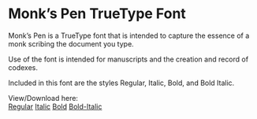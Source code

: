 # Monk’s Pen TrueType Font

Monk’s Pen is a TrueType font that is intended to capture the essence of a monk scribing the document you type. 

Use of the font is intended for manuscripts and the creation and record of codexes. 

Included in this font are the styles Regular, Italic, Bold, and Bold Italic. 

<p>View/Download here:<br>
<a href=“Manuscript-Codex-Regular.ttf”>Regular</a>
<a href=“Manuscript-Codex-Italic.ttf”>Italic</a>
<a href=“Manuscript-Codex-Bold.ttf”>Bold</a>
<a href=“Manuscript-Codex-BoldItalic.ttf”>Bold-Italic</a></p>